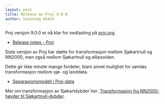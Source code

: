 ```yaml
---
layout: post
title: Release av Proj 9.0.0
author: Sveinung Himle
---
```


Proj versjon 9.0.0 er nå klar for nedlasting på [proj.org](https://proj.org/).

* [Release notes - Proj](https://proj.org/news.html#release-notes)

Siste versjon av Proj har støtte for transformasjon mellom Sjøkartnull og NN2000, men også mellom Sjøkartnull og ellipsoiden.

Dette gir ikke minste mange fordeler, blant annet mulighet for sømløs transformasjon mellom sjø- og landdata.

* [Separasjonsmodell i Proj-data](https://cdn.proj.org/no_kv_CD_above_Ell_ETRS89_v2021a.tif)

Mer om transformasjon av Sjøkartdybder her: [Transformasjon fra NN2000-høyder til Sjøkartnull-dybder](../_pages/epsg_codes#transformasjon-fra-nn2000-høyder-til-sjøkartnull-dybder).
